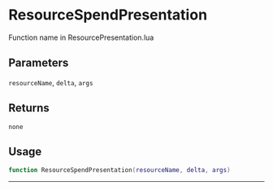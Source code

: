 # ResourceSpendPresentation
Function name in ResourcePresentation.lua
## Parameters
`resourceName`, `delta`, `args`
## Returns
`none`
## Usage
```lua
function ResourceSpendPresentation(resourceName, delta, args)
```
---
